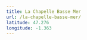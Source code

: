 ```yaml
---
title: La Chapelle Basse Mer
url: /la-chapelle-basse-mer/
latitude: 47.276
longitude: -1.363
---
```

